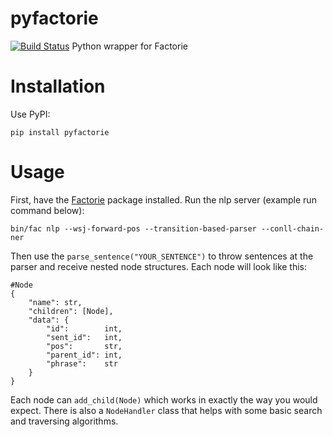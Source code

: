 # pyfactorie
[![Build Status](https://travis-ci.org/eddotman/pyfactorie.svg?branch=master)](https://travis-ci.org/eddotman/pyfactorie)
Python wrapper for Factorie

# Installation
Use PyPI:

    pip install pyfactorie

# Usage
First, have the [Factorie](htpp://factorie.cs.umass.edu) package installed. Run the nlp server (example run command below):

    bin/fac nlp --wsj-forward-pos --transition-based-parser --conll-chain-ner

Then use the `parse_sentence("YOUR_SENTENCE")` to throw sentences at the parser and receive nested node structures. Each node will look like this:

    #Node
    {
        "name": str,
        "children": [Node],
        "data": {
            "id":        int,
            "sent_id":   int,
            "pos":       str,
            "parent_id": int,
            "phrase":    str
        }
    }

Each node can `add_child(Node)` which works in exactly the way you would expect. There is also a `NodeHandler` class that helps with some basic search and traversing algorithms.
